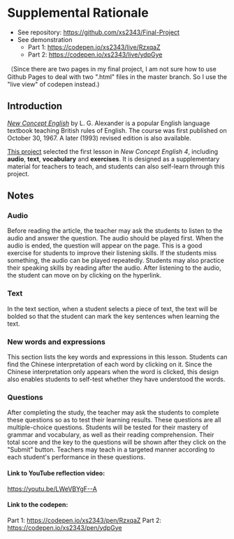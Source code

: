 # Supplemental Rationale

- See repository: https://github.com/xs2343/Final-Project
- See demonstration
  - Part 1: https://codepen.io/xs2343/live/RzxqaZ
  - Part 2: https://codepen.io/xs2343/live/ydpGye

（Since there are two pages in my final project, I am not sure how to use Github Pages to deal with two ".html" files in the master branch. So I use the "live view" of codepen instead.)

## Introduction

[*New Concept English*](https://en.wikipedia.org/wiki/New_Concept_English) by L. G. Alexander is a popular English language textbook teaching British rules of English. The course was first published on October 30, 1967. A later (1993) revised edition is also available.

[This project](https://codepen.io/xs2343/pen/RzxqaZ) selected the first lesson in *New Concept English 4*, including **audio**, **text**, **vocabulary** and **exercises**. It is designed as a supplementary material for teachers to teach, and students can also self-learn through this project.


## Notes
### Audio
Before reading the article, the teacher may ask the students to listen to the audio and answer the question. The audio should be played first. When the audio is ended, the question will appear on the page. This is a good exercise for students to improve their listening skills. If the students miss something, the audio can be played repeatedly. Students may also practice their speaking skills by reading after the audio. After listening to the audio, the student can move on by clicking on the hyperlink.

### Text
In the text section, when a student selects a piece of text, the text will be bolded so that the student can mark the key sentences when learning the text.

### New words and expressions
This section lists the key words and expressions in this lesson. Students can find the Chinese interpretation of each word by clicking on it. Since the Chinese interpretation only appears when the word is clicked, this design also enables students to self-test whether they have understood the words.

### Questions
After completing the study, the teacher may ask the students to complete these questions so as to test their learning results. These questions are all multiple-choice questions. Students will be tested for their mastery of grammar and vocabulary, as well as their reading comprehension. Their total score and the key to the questions will be shown after they click on the "Submit" button. Teachers may teach in a targeted manner according to each student's performance in these questions.

#### Link to YouTube reflection video:
https://youtu.be/LWeVBYgF--A
#### Link to the codepen:
Part 1: https://codepen.io/xs2343/pen/RzxqaZ
Part 2: https://codepen.io/xs2343/pen/ydpGye
